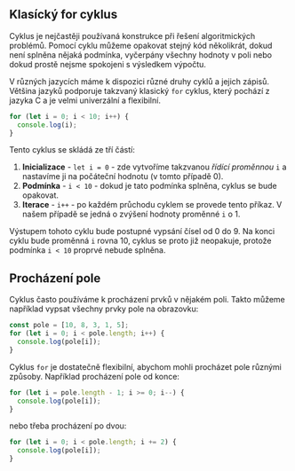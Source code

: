 ## Klasícký for cyklus

Cyklus je nejčastěji používaná konstrukce při řešení algoritmických problémů. Pomocí cyklu můžeme opakovat stejný kód několikrát, dokud není splněna nějaká podmínka, vyčerpány všechny hodnoty v poli nebo dokud prostě nejsme spokojeni s výsledkem výpočtu.

V různých jazycích máme k dispozici různé druhy cyklů a jejich zápisů. Většina jazyků podporuje takzvaný klasický `for` cyklus, který pochází z jazyka C a je velmi univerzální a flexibilní.

```js
for (let i = 0; i < 10; i++) {
  console.log(i);
}
```

Tento cyklus se skládá ze tří částí:

1. **Inicializace** - `let i = 0` - zde vytvoříme takzvanou _řídící proměnnou_ `i` a nastavíme ji na počáteční hodnotu (v tomto případě 0).
2. **Podmínka** - `i < 10` - dokud je tato podmínka splněna, cyklus se bude opakovat.
3. **Iterace** - `i++` - po každém průchodu cyklem se provede tento příkaz. V našem případě se jedná o zvýšení hodnoty proměnné `i` o 1.

Výstupem tohoto cyklu bude postupné vypsání čísel od 0 do 9. Na konci cyklu bude proměnná `i` rovna 10, cyklus se proto již neopakuje, protože podmínka `i < 10` proprvé nebude splněna.

## Procházení pole

Cyklus často používáme k procházení prvků v nějakém poli. Takto můžeme například vypsat všechny prvky pole na obrazovku:

```js
const pole = [10, 8, 3, 1, 5];
for (let i = 0; i < pole.length; i++) {
  console.log(pole[i]);
}
```

Cyklus `for` je dostatečně flexibilní, abychom mohli procházet pole různými způsoby. Například procházení pole od konce:

```js
for (let i = pole.length - 1; i >= 0; i--) {
  console.log(pole[i]);
}
```

nebo třeba procházení po dvou:

```js
for (let i = 0; i < pole.length; i += 2) {
  console.log(pole[i]);
}
```
